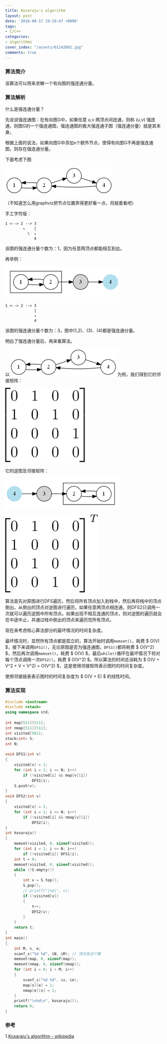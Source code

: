 ```yaml
---
title: Kosaraju's algorithm
layout: post
date: '2018-08-17 19:19:47 +0800'
tags:
- C/C++
categories:
- algorithms
cover_index: "/assets/61142601.jpg"
comments: true
---
```


### 算法简介

该算法可以用来求解一个有向图的强连通分量。

### 算法解析

什么是强连通分量？

先说说强连通图：在有向图G中，如果任意 u,v 两顶点间连通，则称 (u,v) 强连通，则图G的一个强连通图，强连通图的极大强连通子图（强连通分量）就是其本身。

根据上面的说法，如果向图G中添加x个额外节点，使得有向图G不再是强连通图，则存在强连通分量。

下面考虑下图

![图1](/img/graph_0.png)

（不知道怎么用graphviz把节点位置弄得更好看一点，将就着看吧）

手工字符版：

```
1 <--> 2 --> 3
        ↖    |
          \  ↓
             4
```

该图的强连通分量个数为：1，因为任意两顶点都能相互到达。

再举例：

![图2](/img/graph_1.png)

```
1 <--> 2 --> 3
             |
             ↓
             4
```

该图的强连通分量个数为：3，图中(1,2)、(3)、(4)都是强连通分量。

明白了强连通分量后，再来看算法。

以![图1](/img/graph_0.png)为例，我们得到它的邻接矩阵：

![图3](/img/graph_3.png)

它的逆图及邻接矩阵：

![图4](/img/graph_2.png)

![图5](/img/graph_4.png)

算法首先对原图进行DFS遍历，然后将所有顶点加入到栈中，然后再将栈中的顶点倒出，从倒出的顶点对逆图进行遍历，如果任意两顶点相连通，则DFS2只调用一次就可以遍历逆图中所有顶点。如果出现不相互连通的顶点，则对逆图的遍历就会在中途中止，并通过栈中倒出的顶点来遍历完所有顶点。

现在来考虑核心算法部分的最坏情况的时间复杂度。

最坏情况时，显然所有顶点都是孤立的，算法开始时调用`memset()`，耗费 $ O(V) $，接下来调用`DFS1()`，无论原图是否为强连通图，`DFS1()`都将耗费 $ O(V^2) $，然后再次调用`memset()`，耗费 $ O(V) $，最后`while()`循环在最坏情况下将对每个顶点调用一次`DFS2()`，耗费 $ O(V^2) $。所以算法的时间总消耗为 $ O(V + V^2 + V + V^2) = O(V^2) $，这是使用邻接矩阵表示图时的时间复杂度。

使用邻接链表表示图时的时间复杂度为 $ O(V + E) $ 的线性时间。

### 算法实现

```cpp
#include <iostream>
#include <stack>
using namespace std;

int map[511][511];
int nmap[511][511];
int visited[501];
stack<int> S;
int N;

void DFS1(int v)
{
	visited[v] = 1;
	for (int i = 1; i <= N; i++)
		if (!visited[i] && map[v][i])
			DFS1(i);
	S.push(v);
}
void DFS2(int v)
{
	visited[v] = 1;
	for (int i = 1; i <= N; i++)
		if (!visited[i] && nmap[v][i])
			DFS2(i);
}
int kosaraju()
{
	memset(visited, 0, sizeof(visited));
	for (int i = 1; i <= N; i++)
		if (!visited[i]) DFS1(i);
	int t = 0;
	memset(visited, 0, sizeof(visited));
	while (!S.empty())
	{
		int v = S.top();
		S.pop();
		// printf("|%d|", v);
		if (!visited[v])
		{
			t++;
			DFS2(v);
		}
	}
	return t;
}
int main()
{
	int M, s, e;
	scanf_s("%d %d", &N, &M); // 顶点及边个数
	memset(map, 0, sizeof(map));
	memset(nmap, 0, sizeof(nmap));
	for (int i = 0; i < M; i++)
	{
		scanf_s("%d %d", &s, &e);
		map[s][e] = 1;
		nmap[e][s] = 1;
	}
	printf("\n%d\n", kosaraju());
	return 0;
}
```

### 参考

1.[Kosaraju's algorithm - wikipedia](https://en.wikipedia.org/wiki/Kosaraju%27s_algorithm)
